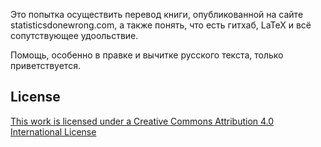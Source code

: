 Это попытка осуществить перевод книги, опубликованной на сайте statisticsdonewrong.com,
а также понять, что есть гитхаб, LaTeX и всё сопутствующее удоольствие. 

Помощь, особенно в правке и вычитке русского текста, только приветствуется.

## License
[This work is licensed under a Creative Commons Attribution 4.0 International License](http://creativecommons.org/licenses/by/4.0/)


  